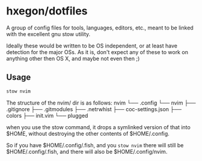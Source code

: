 # hxegon/dotfiles
A group of config files for tools, languages, editors, etc., meant to be linked with
the excellent gnu stow utility.

Ideally these would be written to be OS independent, or at least have detection
for the major OSs. As it is, don't expect any of these to work on anything other
then OS X, and maybe not even then ;)

## Usage
```bash
stow nvim
```
The structure of the nvim/ dir is as follows:
nvim
└── .config
    └── nvim
        ├── .gitignore
        ├── .gitmodules
        ├── .netrwhist
        ├── coc-settings.json
        ├── colors
        ├── init.vim
        └── plugged

when you use the stow command, it drops a symlinked version of that into $HOME,
without destroying the other contents of $HOME/.config.

So if you have $HOME/.config/.fish, and you ```stow nvim```
there will still be $HOME/.config/.fish, and there will also be $HOME/.config/nvim.
